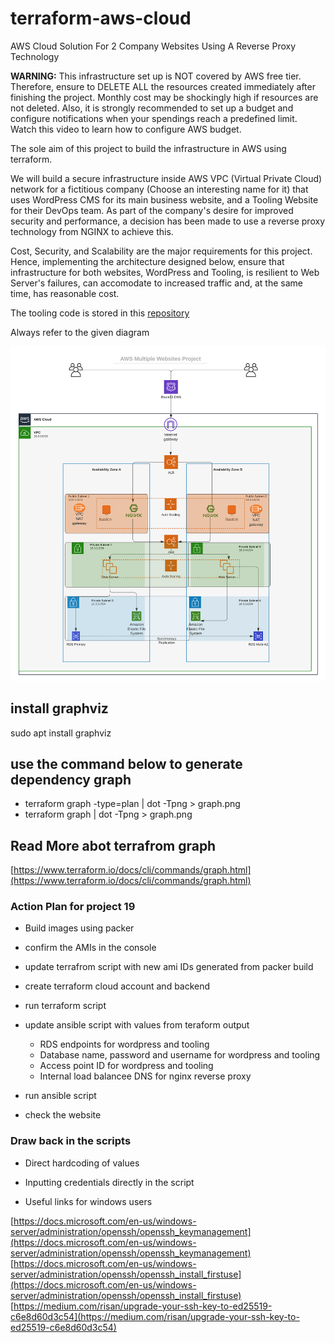 # terraform-aws-cloud

AWS Cloud Solution For 2 Company Websites Using A Reverse Proxy Technology

**WARNING:** This infrastructure set up is NOT covered by AWS free tier. Therefore, ensure to DELETE  ALL the resources created immediately after finishing the project. Monthly cost may be shockingly high if resources are not deleted. Also, it is strongly recommended to set up a budget and configure notifications when your spendings reach a predefined limit. Watch this video to learn how to configure AWS budget.

The sole aim of this project to build the infrastructure in AWS using terraform.

We will build a secure infrastructure inside AWS VPC (Virtual Private Cloud) network for a fictitious company (Choose an interesting name for it) that uses WordPress CMS for its main business website, and a Tooling Website  for their DevOps team. As part of the company's desire for improved security and performance, a decision has been made to use a reverse proxy technology from NGINX to achieve this.

Cost, Security, and Scalability are the major requirements for this project. Hence, implementing the architecture designed below, ensure that infrastructure for both websites, WordPress and Tooling, is resilient to Web Server's failures, can accomodate to increased traffic and, at the same time, has reasonable cost.

The tooling code is stored in this [repository]((https://github.com/Livingstone95/tooling))

Always refer to the given diagram

![project image](./tooling_project_15.png)

## install graphviz

sudo apt install graphviz

## use the command below to generate dependency graph

- terraform graph -type=plan | dot -Tpng > graph.png
- terraform graph  | dot -Tpng > graph.png

## Read More abot terrafrom graph

[https://www.terraform.io/docs/cli/commands/graph.html](https://www.terraform.io/docs/cli/commands/graph.html)

### Action Plan for project 19

- Build images using packer
- confirm the AMIs in the console
- update terrafrom script with new ami IDs generated from packer build
- create terraform cloud account and backend
- run terraform script
- update ansible script with values from teraform output
  - RDS endpoints for wordpress and tooling
  - Database name, password and username for wordpress and tooling
  - Access point ID for wordpress and tooling
  - Internal load balancee DNS for nginx reverse proxy

- run ansible script
- check the website

### Draw back in the scripts

- Direct hardcoding of values
- Inputting credentials directly in the script

- Useful links for windows users

[https://docs.microsoft.com/en-us/windows-server/administration/openssh/openssh_keymanagement](https://docs.microsoft.com/en-us/windows-server/administration/openssh/openssh_keymanagement)
[https://docs.microsoft.com/en-us/windows-server/administration/openssh/openssh_install_firstuse](https://docs.microsoft.com/en-us/windows-server/administration/openssh/openssh_install_firstuse)
[https://medium.com/risan/upgrade-your-ssh-key-to-ed25519-c6e8d60d3c54](https://medium.com/risan/upgrade-your-ssh-key-to-ed25519-c6e8d60d3c54)
